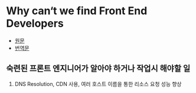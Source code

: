 # Why can‘t we find Front End Developers
* [원문](https://whycantwefindfed.jjperezaguinaga.com/)
* [번역문](https://taegon.kim/archives/4810)

## 숙련된 프론트 엔지니어가 알아야 하거나 작업시 해야할 일
1. DNS Resolution, CDN 사용, 여러 호스트 이름을 통한 리소스 요청 성능 향상
